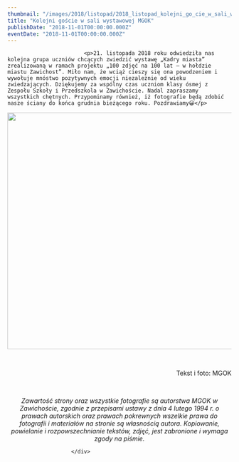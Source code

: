 ```yaml
---
thumbnail: "/images/2018/listopad/2018_listopad_kolejni_go_cie_w_sali_wystawowej_mgok_2018_11_kolejni_go_cie_w_sali_wystawowej_mgok_DSC_0078str.jpg"
title: "Kolejni goście w sali wystawowej MGOK"
publishDate: "2018-11-01T00:00:00.000Z"
eventDate: "2018-11-01T00:00:00.000Z"
---
```


<div class="entry-content">
							
							<p>21. listopada 2018 roku odwiedziła nas kolejna grupa uczniów chcących zwiedzić wystawę „Kadry miasta” zrealizowaną w ramach projektu „100 zdjęć na 100 lat – w hołdzie miastu Zawichost”. Miło nam, że wciąż cieszy się ona powodzeniem i wywołuje mnóstwo pozytywnych emocji niezależnie od wieku zwiedzających. Dziękujemy za wspólny czas uczniom klasy ósmej z Zespołu Szkoły i Przedszkola w Zawichoście. Nadal zapraszamy wszystkich chętnych. Przypominamy również, iż fotografie będą zdobić nasze ściany do końca grudnia bieżącego roku. Pozdrawiamy😀</p>
<p><img fetchpriority="high" decoding="async" class="aligncenter size-full wp-image-6236" src="/images/2018/listopad/2018_listopad_kolejni_go_cie_w_sali_wystawowej_mgok_2018_11_kolejni_go_cie_w_sali_wystawowej_mgok_DSC_0078str.jpg" alt="" width="800" height="531" srcset="/images/2018/listopad/2018_listopad_kolejni_go_cie_w_sali_wystawowej_mgok_2018_11_kolejni_go_cie_w_sali_wystawowej_mgok_DSC_0078str.jpg 800w, /images/2018/listopad/DSC_0078str-300x199.jpg 300w, /images/2018/listopad/DSC_0078str-768x510.jpg 768w" sizes="(max-width: 800px) 100vw, 800px"></p>
<p>&nbsp;</p>
<p style="text-align: right;">Tekst i foto: MGOK</p>
<p>&nbsp;</p>
<p style="text-align: center;"><em>Zawartość strony oraz wszystkie fotografie są autorstwa MGOK w Zawichoście, zgodnie z przepisami ustawy z dnia 4 lutego 1994 r. o prawach autorskich oraz prawach pokrewnych wszelkie prawa do fotografii i materiałów na stronie są własnością autora. Kopiowanie, powielanie i rozpowszechnianie tekstów, zdjęć, jest zabronione i wymaga zgody na piśmie.</em></p>
						
						</div>
